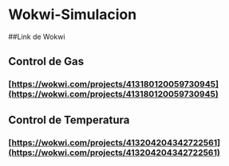 # Wokwi-Simulacion

##Link de Wokwi

## Control de Gas
### [https://wokwi.com/projects/413180120059730945](https://wokwi.com/projects/413180120059730945)

## Control de Temperatura
### [https://wokwi.com/projects/413204204342722561](https://wokwi.com/projects/413204204342722561)
